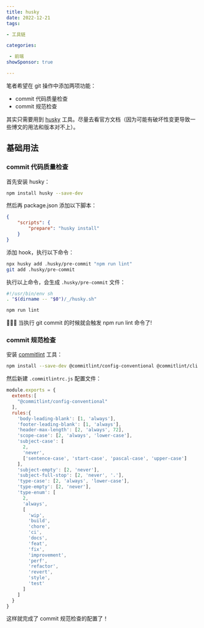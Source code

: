 ```yaml
---
title: husky
date: 2022-12-21
tags: 

- 工具链

categories:

 - 前端
showSponsor: true

---
```


笔者希望在 git 操作中添加两项功能：

- commit 代码质量检查
- commit 规范检查

其实只需要用到 [husky](https://www.npmjs.com/package/husky) 工具。尽量去看官方文档（因为可能有破坏性变更导致一些博文的用法和版本对不上）。

## 基础用法

### commit 代码质量检查

首先安装 husky：

```sh
npm install husky --save-dev
```

然后再 package.json 添加以下脚本：

```json
{
	"scripts": {
		"prepare": "husky install"
	}
}
```

添加 hook，执行以下命令：

```sh
npx husky add .husky/pre-commit "npm run lint"
git add .husky/pre-commit
```

执行以上命令，会生成 `.husky/pre-commit` 文件：

```sh
#!/usr/bin/env sh
. "$(dirname -- "$0")/_/husky.sh"

npm run lint
```

:tada::tada::tada:  当执行 git commit 的时候就会触发 npm run lint 命令了!



### commit 规范检查

安装 [commitlint](https://github.com/conventional-changelog/commitlint/#what-is-commitlint) 工具：

```sh
npm install --save-dev @commitlint/config-conventional @commitlint/cli
```

然后新建 `.commitlintrc.js` 配置文件：

```js
module.exports = {
  extents:[
    "@commitlint/config-conventional"
  ],
  rules:{
    'body-leading-blank': [1, 'always'],
    'footer-leading-blank': [1, 'always'],
    'header-max-length': [2, 'always', 72],
    'scope-case': [2, 'always', 'lower-case'],
    'subject-case': [
      2,
      'never',
      ['sentence-case', 'start-case', 'pascal-case', 'upper-case']
    ],
    'subject-empty': [2, 'never'],
    'subject-full-stop': [2, 'never', '.'],
    'type-case': [2, 'always', 'lower-case'],
    'type-empty': [2, 'never'],
    'type-enum': [
      2,
      'always',
      [
        'wip',
        'build',
        'chore',
        'ci',
        'docs',
        'feat',
        'fix',
        'improvement',
        'perf',
        'refactor',
        'revert',
        'style',
        'test'
      ]
    ]
  }
}
```

这样就完成了 commit 规范检查的配置了！

